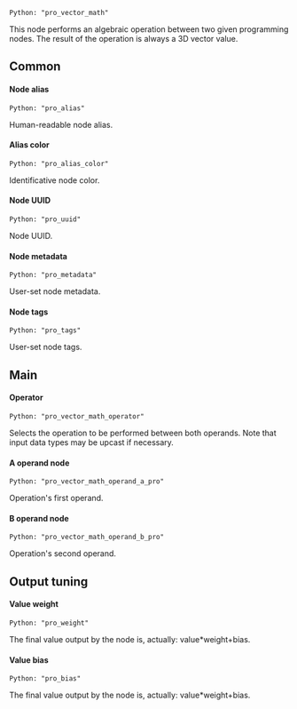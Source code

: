 `Python: "pro_vector_math"`

This node performs an algebraic operation between two given programming nodes. The result of the operation is always a 3D vector value.
## Common

#### Node alias
`Python: "pro_alias"`

Human-readable node alias.

#### Alias color
`Python: "pro_alias_color"`

Identificative node color.

#### Node UUID
`Python: "pro_uuid"`

Node UUID.

#### Node metadata
`Python: "pro_metadata"`

User-set node metadata.

#### Node tags
`Python: "pro_tags"`

User-set node tags.

## Main

#### Operator
`Python: "pro_vector_math_operator"`

Selects the operation to be performed between both operands. Note that input data types may be upcast if necessary.

#### A operand node
`Python: "pro_vector_math_operand_a_pro"`

Operation's first operand.

#### B operand node
`Python: "pro_vector_math_operand_b_pro"`

Operation's second operand.

## Output tuning

#### Value weight
`Python: "pro_weight"`

The final value output by the node is, actually: value*weight+bias.

#### Value bias
`Python: "pro_bias"`

The final value output by the node is, actually: value*weight+bias.

